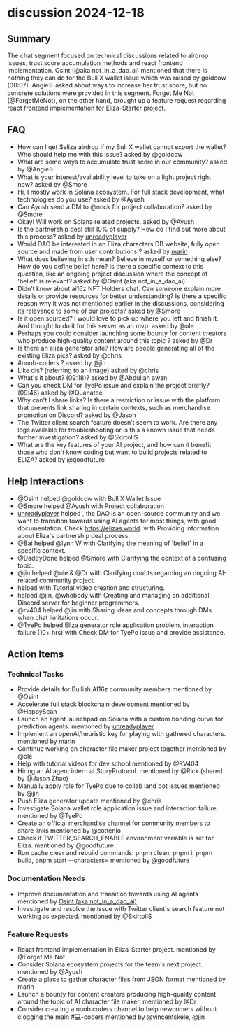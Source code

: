 # discussion 2024-12-18

## Summary
The chat segment focused on technical discussions related to airdrop issues, trust score accumulation methods and react frontend implementation. Osint (@aka not_in_a_dao_ai) mentioned that there is nothing they can do for the Bull X wallet issue which was raised by goldcow (00:07). Angie✨ asked about ways to increase her trust score, but no concrete solutions were provided in this segment. Forget Me Not (@ForgetMeNot), on the other hand, brought up a feature request regarding react frontend implementation for Eliza-Starter project.

## FAQ
- How can I get $eliza airdrop if my Bull X wallet cannot export the wallet? Who should help me with this issue? asked by @goldcow
- What are some ways to accumulate trust score in our community? asked by @Angie✨
- What is your interest/availability level to take on a light project right now? asked by @Smore
- Hi, I mostly work in Solana ecosystem. For full stack development, what technologies do you use? asked by @Ayush
- Can Ayush send a DM to @nock for project collaboration? asked by @Smore
- Okay! Will work on Solana related projects. asked by @Ayush
- Is the partnership deal still 10% of supply? How do I find out more about this process? asked by [unreadyplayer](03:34)
- Would DAO be interested in an Eliza characters DB website, fully open source and made from user contributions ? asked by [marin](04:05)
- What does believing in sth mean? Believe in myself or something else? How do you define belief here? Is there a specific context to this question, like an ongoing project discussion where the concept of 'belief' is relevant? asked by @Osint (aka not_in_a_dao_ai)
- Didn’t know about ai16z NFT Holders chat. Can someone explain more details or provide resources for better understanding? Is there a specific reason why it was not mentioned earlier in the discussions, considering its relevance to some of our projects? asked by @Smore
- Is it open sourced? I would love to pick up where you left and finish it. And thought to do it for this server as an mvp. asked by @ole
- Perhaps you could consider launching some bounty for content creators who produce high-quality content around this topic ? asked by @Dr
- Is there an eliza generator site? How are people generating all of the existing Eliza pics? asked by @chris
- #noob-coders ? asked by @jin
- Like dis? (referring to an image) asked by @chris
- What's it about? (09:18)? asked by @Abdullah awan
- Can you check DM for TyePo issue and explain the project briefly?(09:46) asked by @Quanatee
- Why can't I share links? Is there a restriction or issue with the platform that prevents link sharing in certain contexts, such as merchandise promotion on Discord? asked by @Jason
- The Twitter client search feature doesn’t seem to work. Are there any logs available for troubleshooting or is this a known issue that needs further investigation? asked by @SkirtoliS
- What are the key features of your AI project, and how can it benefit those who don't know coding but want to build projects related to ELIZA? asked by @goodfuture

## Help Interactions
- @Osint helped @goldcow with Bull X Wallet Issue
- @Smore helped @Ayush with Project collaboration
- [unreadyplayer](03:34) helped , the DAO is an open-source community and we want to transition towards using AI agents for most things, with good documentation. Check https://elizas.world. with Providing information about Eliza's partnership deal process.
- @Bai helped @lynn W with Clarifying the meaning of 'belief' in a specific context.
- @DaddyDone helped @Smore with Clarifying the context of a confusing topic.
- @jin helped @ole & @Dr with Clarifying doubts regarding an ongoing AI-related community project.
-  helped  with Tutorial video creation and structuring.
-  helped @jin, @whobody with Creating and managing an additional Discord server for beginner programmers.
- @rv404 helped @jin with Sharing ideas and concepts through DMs when chat limitations occur.
- @TyePo helped Eliza generator role application problem, interaction failure (10+ hrs) with Check DM for TyePo issue and provide assistance.

## Action Items

### Technical Tasks
- Provide details for Bullish AI16z community members mentioned by @Osint
- Accelerate full stack blockchain development mentioned by @HappyScan
- Launch an agent launchpad on Solana with a custom bonding curve for prediction agents. mentioned by [unreadyplayer](03:42)
- Implement an openAI/heuristic key for playing with gathered characters. mentioned by marin
- Continue working on character file maker project together mentioned by @ole
- Help with tutorial videos for dev school mentioned by @RV404
- Hiring an AI agent intern at StoryProtocol. mentioned by @Rick (shared by @Jason Zhao)
- Manually apply role for TyePo due to collab land bot issues mentioned by @jin
- Push Eliza generator update mentioned by @chris
- Investigate Solana wallet role application issue and interaction failure. mentioned by @TyePo
- Create an official merchandise channel for community members to share links mentioned by @cottenio
- Check if TWITTER_SEARCH_ENABLE environment variable is set for Eliza. mentioned by @goodfuture
- Run cache clear and rebuild commands: pnpm clean, pnpm i, pnpm build, pnpm start --characters= mentioned by @goodfuture

### Documentation Needs
- Improve documentation and transition towards using AI agents mentioned by [Osint (aka not_in_a_dao_ai)](03:49)
- Investigate and resolve the issue with Twitter client's search feature not working as expected. mentioned by @SkirtoliS

### Feature Requests
- React frontend implementation in Eliza-Starter project. mentioned by @Forget Me Not
- Consider Solana ecosystem projects for the team's next project. mentioned by @Ayush
- Create a place to gather character files from JSON format mentioned by marin
- Launch a bounty for content creators producing high-quality content around the topic of AI character file maker. mentioned by @Dr
- Consider creating a noob coders channel to help newcomers without clogging the main #💻-coders mentioned by @vincentskele, @jin